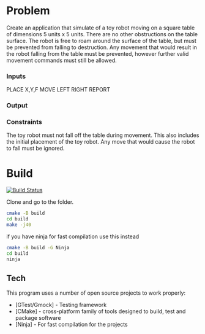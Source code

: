# Problem
Create an application that simulate of a toy robot moving on a square table of dimensions 5 units x 5 units. There are no other obstructions
on the table surface. The robot is free to roam around the surface of the table, but must be prevented
from falling to destruction. Any movement that would result in the robot falling from the table must be prevented,
however further valid movement commands must still be allowed.

### Inputs
PLACE X,Y,F
MOVE
LEFT
RIGHT
REPORT

### Output

### Constraints
The toy robot must not fall off the table during movement. This also includes the initial placement of the toy robot. Any move that would cause the robot to fall must be ignored.


# Build

[![Build Status](https://travis-ci.org/joemccann/dillinger.svg?branch=master)]()

Clone and go to the folder.

```sh
cmake -B build
cd build
make -j40
```

if you have ninja for fast compilation use this instead

```sh
cmake -B build -G Ninja
cd build
ninja
```

## Tech

This program uses a number of open source projects to work properly:

- [GTest/Gmock] - Testing framework
- [CMake] - cross-platform family of tools designed to build, test and package software
- [Ninja] - For fast compilation for the projects

